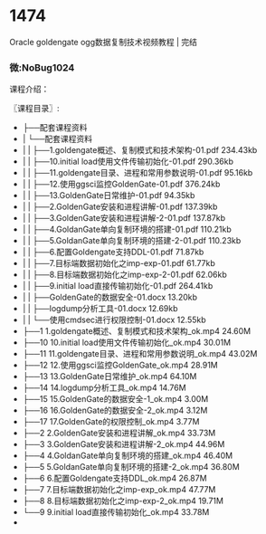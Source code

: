 # 1474
Oracle goldengate ogg数据复制技术视频教程 | 完结
### 微:NoBug1024 


课程介绍：

〖课程目录〗:  

- ├──配套课程资料  
- |   └──配套课程资料  
- |   |   ├──1.goldengate概述、复制模式和技术架构-01.pdf  234.43kb
- |   |   ├──10.initial load使用文件传输初始化-01.pdf  290.36kb
- |   |   ├──11.goldengate目录、进程和常用参数说明-01.pdf  95.16kb
- |   |   ├──12.使用ggsci监控GoldenGate-01.pdf  376.24kb
- |   |   ├──13.GoldenGate日常维护-01.pdf  94.35kb
- |   |   ├──2.GoldenGate安装和进程讲解-01.pdf  137.39kb
- |   |   ├──3.GoldenGate安装和进程讲解-2-01.pdf  137.87kb
- |   |   ├──4.GoldanGate单向复制环境的搭建-01.pdf  110.21kb
- |   |   ├──5.GoldanGate单向复制环境的搭建-2-01.pdf  110.23kb
- |   |   ├──6.配置Goldengate支持DDL-01.pdf  71.87kb
- |   |   ├──7.目标端数据初始化之imp-exp-01.pdf  61.77kb
- |   |   ├──8.目标端数据初始化之imp-exp-2-01.pdf  62.06kb
- |   |   ├──9.initial load直接传输初始化-01.pdf  264.41kb
- |   |   ├──GoldenGate的数据安全-01.docx  13.20kb
- |   |   ├──logdump分析工具-01.docx  12.69kb
- |   |   └──使用cmdsec进行权限控制-01.docx  12.55kb
- ├──1 1.goldengate概述、复制模式和技术架构_ok.mp4  24.60M
- ├──10 10.initial load使用文件传输初始化_ok.mp4  30.01M
- ├──11 11.goldengate目录、进程和常用参数说明_ok.mp4  43.02M
- ├──12 12.使用ggsci监控GoldenGate_ok.mp4  28.91M
- ├──13 13.GoldenGate日常维护_ok.mp4  64.10M
- ├──14 14.logdump分析工具_ok.mp4  14.76M
- ├──15 15.GoldenGate的数据安全-1_ok.mp4  3.00M
- ├──16 16.GoldenGate的数据安全-2_ok.mp4  3.12M
- ├──17 17.GoldenGate的权限控制_ok.mp4  3.77M
- ├──2 2.GoldenGate安装和进程讲解_ok.mp4  33.73M
- ├──3 3.GoldenGate安装和进程讲解-2_ok.mp4  44.96M
- ├──4 4.GoldanGate单向复制环境的搭建_ok.mp4  46.40M
- ├──5 5.GoldanGate单向复制环境的搭建-2_ok.mp4  36.80M
- ├──6 6.配置Goldengate支持DDL_ok.mp4  26.87M
- ├──7 7.目标端数据初始化之imp-exp_ok.mp4  47.77M
- ├──8 8.目标端数据初始化之imp-exp-2_ok.mp4  19.71M
- └──9 9.initial load直接传输初始化_ok.mp4  33.78M
- 

